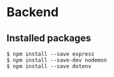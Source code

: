 # Backend

## Installed packages

```
$ npm install --save express
$ npm install --save-dev nodemon
$ npm install --save dotenv
```